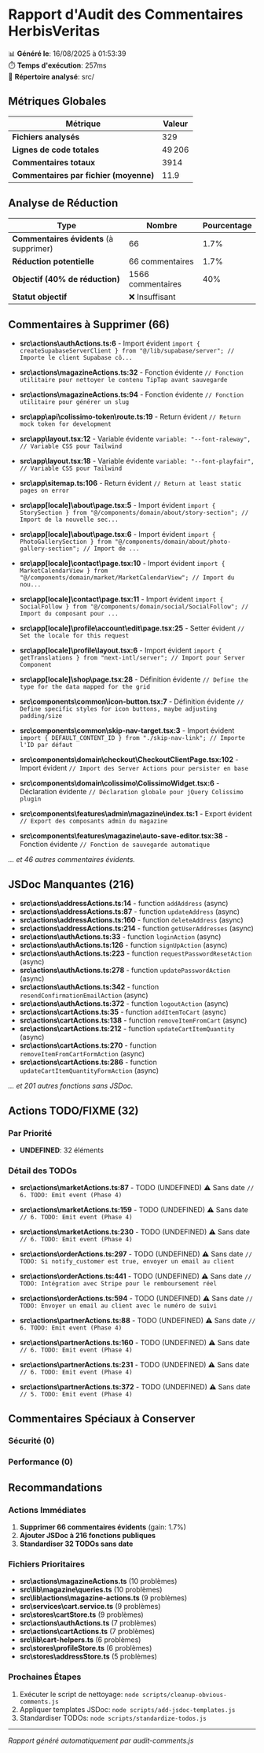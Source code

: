 # Rapport d'Audit des Commentaires HerbisVeritas

📊 **Généré le**: 16/08/2025 à 01:53:39  
⏱️ **Temps d'exécution**: 257ms  
📁 **Répertoire analysé**: src/

## Métriques Globales

| Métrique | Valeur |
|----------|--------|
| **Fichiers analysés** | 329 |
| **Lignes de code totales** | 49 206 |
| **Commentaires totaux** | 3914 |
| **Commentaires par fichier (moyenne)** | 11.9 |

## Analyse de Réduction

| Type | Nombre | Pourcentage |
|------|--------|-------------|
| **Commentaires évidents** (à supprimer) | 66 | 1.7% |
| **Réduction potentielle** | 66 commentaires | 1.7% |
| **Objectif (40% de réduction)** | 1566 commentaires | 40% |
| **Statut objectif** | ❌ Insuffisant | |

## Commentaires à Supprimer (66)

- **src\actions\authActions.ts:6** - Import évident
  `import { createSupabaseServerClient } from "@/lib/supabase/server"; // Importe le client Supabase cô...`

- **src\actions\magazineActions.ts:32** - Fonction évidente
  `// Fonction utilitaire pour nettoyer le contenu TipTap avant sauvegarde`

- **src\actions\magazineActions.ts:94** - Fonction évidente
  `// Fonction utilitaire pour générer un slug`

- **src\app\api\colissimo-token\route.ts:19** - Return évident
  `// Return mock token for development`

- **src\app\layout.tsx:12** - Variable évidente
  `variable: "--font-raleway", // Variable CSS pour Tailwind`

- **src\app\layout.tsx:18** - Variable évidente
  `variable: "--font-playfair", // Variable CSS pour Tailwind`

- **src\app\sitemap.ts:106** - Return évident
  `// Return at least static pages on error`

- **src\app\[locale]\about\page.tsx:5** - Import évident
  `import { StorySection } from "@/components/domain/about/story-section"; // Import de la nouvelle sec...`

- **src\app\[locale]\about\page.tsx:6** - Import évident
  `import { PhotoGallerySection } from "@/components/domain/about/photo-gallery-section"; // Import de ...`

- **src\app\[locale]\contact\page.tsx:10** - Import évident
  `import { MarketCalendarView } from "@/components/domain/market/MarketCalendarView"; // Import du nou...`

- **src\app\[locale]\contact\page.tsx:11** - Import évident
  `import { SocialFollow } from "@/components/domain/social/SocialFollow"; // Import du composant pour ...`

- **src\app\[locale]\profile\account\edit\page.tsx:25** - Setter évident
  `// Set the locale for this request`

- **src\app\[locale]\profile\layout.tsx:6** - Import évident
  `import { getTranslations } from "next-intl/server"; // Import pour Server Component`

- **src\app\[locale]\shop\page.tsx:28** - Définition évidente
  `// Define the type for the data mapped for the grid`

- **src\components\common\icon-button.tsx:7** - Définition évidente
  `// Define specific styles for icon buttons, maybe adjusting padding/size`

- **src\components\common\skip-nav-target.tsx:3** - Import évident
  `import { DEFAULT_CONTENT_ID } from "./skip-nav-link"; // Importe l'ID par défaut`

- **src\components\domain\checkout\CheckoutClientPage.tsx:102** - Import évident
  `// Import des Server Actions pour persister en base`

- **src\components\domain\colissimo\ColissimoWidget.tsx:6** - Déclaration évidente
  `// Déclaration globale pour jQuery Colissimo plugin`

- **src\components\features\admin\magazine\index.ts:1** - Export évident
  `// Export des composants admin du magazine`

- **src\components\features\magazine\auto-save-editor.tsx:38** - Fonction évidente
  `// Fonction de sauvegarde automatique`


*... et 46 autres commentaires évidents.*

## JSDoc Manquantes (216)

- **src\actions\addressActions.ts:14** - function `addAddress` (async)
- **src\actions\addressActions.ts:87** - function `updateAddress` (async)
- **src\actions\addressActions.ts:160** - function `deleteAddress` (async)
- **src\actions\addressActions.ts:214** - function `getUserAddresses` (async)
- **src\actions\authActions.ts:33** - function `loginAction` (async)
- **src\actions\authActions.ts:126** - function `signUpAction` (async)
- **src\actions\authActions.ts:223** - function `requestPasswordResetAction` (async)
- **src\actions\authActions.ts:278** - function `updatePasswordAction` (async)
- **src\actions\authActions.ts:342** - function `resendConfirmationEmailAction` (async)
- **src\actions\authActions.ts:372** - function `logoutAction` (async)
- **src\actions\cartActions.ts:35** - function `addItemToCart` (async)
- **src\actions\cartActions.ts:138** - function `removeItemFromCart` (async)
- **src\actions\cartActions.ts:212** - function `updateCartItemQuantity` (async)
- **src\actions\cartActions.ts:270** - function `removeItemFromCartFormAction` (async)
- **src\actions\cartActions.ts:286** - function `updateCartItemQuantityFormAction` (async)


*... et 201 autres fonctions sans JSDoc.*

## Actions TODO/FIXME (32)

### Par Priorité
- **UNDEFINED**: 32 éléments

### Détail des TODOs
- **src\actions\marketActions.ts:87** - TODO (UNDEFINED) ⚠️ Sans date
  `// 6. TODO: Emit event (Phase 4)`

- **src\actions\marketActions.ts:159** - TODO (UNDEFINED) ⚠️ Sans date
  `// 6. TODO: Emit event (Phase 4)`

- **src\actions\marketActions.ts:230** - TODO (UNDEFINED) ⚠️ Sans date
  `// 6. TODO: Emit event (Phase 4)`

- **src\actions\orderActions.ts:297** - TODO (UNDEFINED) ⚠️ Sans date
  `// TODO: Si notify_customer est true, envoyer un email au client`

- **src\actions\orderActions.ts:441** - TODO (UNDEFINED) ⚠️ Sans date
  `// TODO: Intégration avec Stripe pour le remboursement réel`

- **src\actions\orderActions.ts:594** - TODO (UNDEFINED) ⚠️ Sans date
  `// TODO: Envoyer un email au client avec le numéro de suivi`

- **src\actions\partnerActions.ts:88** - TODO (UNDEFINED) ⚠️ Sans date
  `// 6. TODO: Emit event (Phase 4)`

- **src\actions\partnerActions.ts:160** - TODO (UNDEFINED) ⚠️ Sans date
  `// 6. TODO: Emit event (Phase 4)`

- **src\actions\partnerActions.ts:231** - TODO (UNDEFINED) ⚠️ Sans date
  `// 6. TODO: Emit event (Phase 4)`

- **src\actions\partnerActions.ts:372** - TODO (UNDEFINED) ⚠️ Sans date
  `// 5. TODO: Emit event (Phase 4)`

## Commentaires Spéciaux à Conserver

### Sécurité (0)


### Performance (0)


## Recommandations

### Actions Immédiates
1. **Supprimer 66 commentaires évidents** (gain: 1.7%)
2. **Ajouter JSDoc à 216 fonctions publiques**
3. **Standardiser 32 TODOs sans date**

### Fichiers Prioritaires
- **src\actions\magazineActions.ts** (10 problèmes)
- **src\lib\magazine\queries.ts** (10 problèmes)
- **src\lib\actions\magazine-actions.ts** (9 problèmes)
- **src\services\cart.service.ts** (9 problèmes)
- **src\stores\cartStore.ts** (9 problèmes)
- **src\actions\authActions.ts** (7 problèmes)
- **src\actions\cartActions.ts** (7 problèmes)
- **src\lib\cart-helpers.ts** (6 problèmes)
- **src\stores\profileStore.ts** (6 problèmes)
- **src\stores\addressStore.ts** (5 problèmes)

### Prochaines Étapes
1. Exécuter le script de nettoyage: `node scripts/cleanup-obvious-comments.js`
2. Appliquer templates JSDoc: `node scripts/add-jsdoc-templates.js`
3. Standardiser TODOs: `node scripts/standardize-todos.js`

---
*Rapport généré automatiquement par audit-comments.js*
